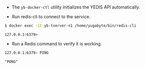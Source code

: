 
* The `yb-docker-ctl` utility initializes the YEDIS API automatically.

* Run redis-cli to connect to the service.

```sh
$ docker exec -it yb-tserver-n1 /home/yugabyte/bin/redis-cli
```

```
127.0.0.1:6379> 
```

* Run a Redis command to verify it is working.

```sh
127.0.0.1:6379> PING
```
```
"PONG"
```
